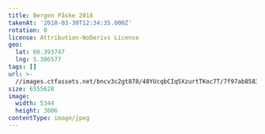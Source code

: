 ```yaml
---
title: Bergen Påske 2018
takenAt: '2018-03-30T12:34:35.000Z'
rotation: 0
license: Attribution-NoDerivs License
geo:
  lat: 60.393747
  lng: 5.306577
tags: []
url: >-
  //images.ctfassets.net/bncv3c2gt878/48YUcqbCIq5XzurtTKoc7T/7f97ab8583b9df23d8002c83ba73eb8e/bergen-pske-2018_41178932791_o
size: 6555628
image:
  width: 5344
  height: 3006
contentType: image/jpeg
---
```


